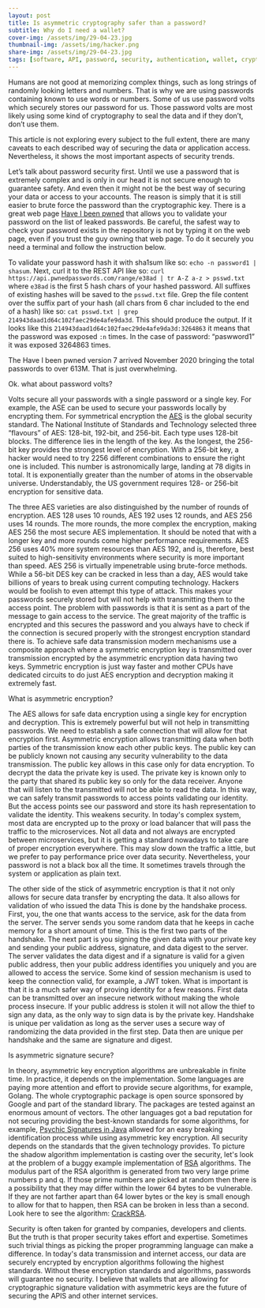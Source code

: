 ```yaml
---
layout: post
title: Is asymmetric cryptography safer than a password?
subtitle: Why do I need a wallet?
cover-img: /assets/img/29-04-23.jpg
thumbnail-img: /assets/img/hacker.png
share-img: /assets/img/29-04-23.jpg
tags: [software, API, password, security, authentication, wallet, cryptography]
---
```


Humans are not good at memorizing complex things, such as long strings of randomly looking letters and numbers. That is why we are using passwords containing known to use words or numbers. Some of us use password volts which securely stores our password for us. Those password volts are most likely using some kind of cryptography to seal the data and if they don’t, don’t use them. 

This article is not exploring every subject to the full extent, there are many caveats to each described way of securing the data or application access. Nevertheless, it shows the most important aspects of security trends.

Let’s talk about password security first. Until we use a password that is extremely complex and is only in our head it is not secure enough to guarantee safety. And even then it might not be the best way of securing your data or access to your accounts. The reason is simply that it is still easier to brute force the password than the cryptographic key. There is a great web page [Have I been pwned](https://haveibeenpwned.com/) that allows you to validate your password on the list of leaked passwords. Be careful, the safest way to check your password exists in the repository is not by typing it on the web page, even if you trust the guy owning that web page. To do it securely you need a terminal and follow the instruction below.

To validate your password hash it with sha1sum like so: `echo -n password1 | shasum`.
Next, curl it to the REST API like so: `curl https://api.pwnedpasswords.com/range/e38ad | tr A-Z a-z > psswd.txt` where `e38ad` is the first 5 hash chars of your hashed password. 
All suffixes of existing hashes will be saved to the `psswd.txt` file. 
Grep the file content over the suffix part of your hash (all chars from 6 char included to the end of a hash) like so: `cat psswd.txt | grep 214943daad1d64c102faec29de4afe9da3d`. 
This should produce the output. If it looks like this `214943daad1d64c102faec29de4afe9da3d:3264863` it means that the password was exposed `:n` times. In the case of password: “paswword1” it was exposed 3264863 times.

The Have I been pwned version 7 arrived November 2020 bringing the total passwords to over 613M. That is just overwhelming.

Ok. what about password volts? 

Volts secure all your passwords with a single password or a single key. For example, the ASE can be used to secure your passwords locally by encrypting them. For symmetrical encryption the [AES](https://en.wikipedia.org/wiki/Advanced_Encryption_Standard) is the global security standard. The National Institute of Standards and Technology selected three “flavours” of AES: 128-bit, 192-bit, and 256-bit. Each type uses 128-bit blocks. The difference lies in the length of the key. As the longest, the 256-bit key provides the strongest level of encryption. With a 256-bit key, a hacker would need to try 2256 different combinations to ensure the right one is included. This number is astronomically large, landing at 78 digits in total. It is exponentially greater than the number of atoms in the observable universe. Understandably, the US government requires 128- or 256-bit encryption for sensitive data.

The three AES varieties are also distinguished by the number of rounds of encryption. AES 128 uses 10 rounds, AES 192 uses 12 rounds, and AES 256 uses 14 rounds. The more rounds, the more complex the encryption, making AES 256 the most secure AES implementation. It should be noted that with a longer key and more rounds come higher performance requirements. AES 256 uses 40% more system resources than AES 192, and is, therefore, best suited to high-sensitivity environments where security is more important than speed. AES 256 is virtually impenetrable using brute-force methods. While a 56-bit DES key can be cracked in less than a day, AES would take billions of years to break using current computing technology. Hackers would be foolish to even attempt this type of attack. This makes your passwords securely stored but will not help with transmitting them to the access point. The problem with passwords is that it is sent as a part of the message to gain access to the service. The great majority of the traffic is encrypted and this secures the password and you always have to check if the connection is secured properly with the strongest encryption standard there is. To achieve safe data transmission modern mechanisms use a composite approach where a symmetric encryption key is transmitted over transmission encrypted by the asymmetric encryption data having two keys. Symmetric encryption is just way faster and mother CPUs have dedicated circuits to do just AES encryption and decryption making it extremely fast.

What is  asymmetric encryption?

The AES allows for safe data encryption using a single key for encryption and decryption. This is extremely powerful but will not help in transmitting passwords. We need to establish a safe connection that will allow for that encryption first. Asymmetric encryption allows transmitting data when both parties of the transmission know each other public keys. The public key can be publicly known not causing any security vulnerability to the data transmission. The public key allows in this case only for data encryption. To decrypt the data the private key is used. The private key is known only to the party that shared its public key so only for the data receiver. Anyone that will listen to the transmitted will not be able to read the data. In this way, we can safely transmit passwords to access points validating our identity. But the access points see our password and store its hash representation to validate the identity. This weakens security. In today's complex system, most data are encrypted up to the proxy or load balancer that will pass the traffic to the microservices. Not all data and not always are encrypted between microservices, but it is getting a standard nowadays to take care of proper encryption everywhere. This may slow down the traffic a little, but we prefer to pay performance price over data security. Nevertheless, your password is not a black box all the time. It sometimes travels through the system or application as plain text. 

The other side of the stick of asymmetric encryption is that it not only allows for secure data transfer by encrypting the data. It also allows for validation of who issued the data This is done by the handshake process. First, you, the one that wants access to the service, ask for the data from the server. The server sends you some random data that he keeps in cache memory for a short amount of time. This is the first two parts of the handshake. The next part is you signing the given data with your private key and sending your public address, signature, and data digest to the server. The server validates the data digest and if a signature is valid for a given public address, then your public address identifies you uniquely and you are allowed to access the service. Some kind of session mechanism is used to keep the connection valid, for example, a JWT token. What is important is that it is a much safer way of proving identity for a few reasons. First data can be transmitted over an insecure network without making the whole process insecure. If your public address is stolen it will not allow the thief to sign any data, as the only way to sign data is by the private key. Handshake is unique per validation as long as the server uses a secure way of randomizing the data provided in the first step. Data then are unique per handshake and the same are signature and digest.

Is asymmetric signature secure?

In theory, asymmetric key encryption algorithms are unbreakable in finite time. In practice, it depends on the implementation. Some languages are paying more attention and effort to provide secure algorithms, for example, Golang. The whole cryptographic package is open source sponsored by Google and part of the standard library. The packages are tested against an enormous amount of vectors. The other languages got a bad reputation for not securing providing the best-known standards for some algorithms, for example, [Psychic Signatures in Java](https://neilmadden.blog/2022/04/19/psychic-signatures-in-java/) allowed for an easy breaking identification process while using asymmetric key encryption. All security depends on the standards that the given technology provides. To picture the shadow algorithm implementation is casting over the security, let's look at the problem of a buggy example implementation of [RSA](https://en.wikipedia.org/wiki/RSA_(cryptosystem)) algorithms. The modulus part of the RSA algorithm is generated from two very large prime numbers p and q. If those prime numbers are picked at random then there is a possibility that they may differ within the lower 64 bytes to be vulnerable. If they are not farther apart than 64 lower bytes or the key is small enough to allow for that to happen, then RSA can be broken in less than a second. Look here to see the algorithm: [CrackRSA](https://github.com/bartossh/AlGo/blob/main/crackrsa/crackrsa.go).

Security is often taken for granted by companies, developers and clients. But the truth is that proper security takes effort and expertise. Sometimes such trivial things as picking the proper programming language can make a difference. In today's data transmission and internet access, our data are securely encrypted by encryption algorithms following the highest standards. Without these encryption standards and algorithms, passwords will guarantee no security. I believe that wallets that are allowing for cryptographic signature validation with asymmetric keys are the future of securing the APIS and other internet services.
